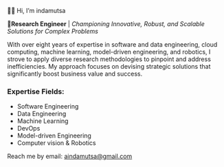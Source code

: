 👋🏽 Hi, I’m indamutsa

**👀Research Engineer** | _Championing Innovative, Robust, and Scalable Solutions for Complex Problems_

With over eight years of expertise in software and data engineering, cloud computing, machine learning, model-driven engineering, and robotics, I strove to apply diverse research methodologies to pinpoint and address inefficiencies. My approach focuses on devising strategic solutions that significantly boost business value and success.

### Expertise Fields:

- Software Engineering
- Data Engineering
- Machine Learning
- DevOps
- Model-driven Engineering
- Computer vision & Robotics

Reach me by email: [aindamutsa@gmail.com](mailto:aindamutsa@gmail.com)
